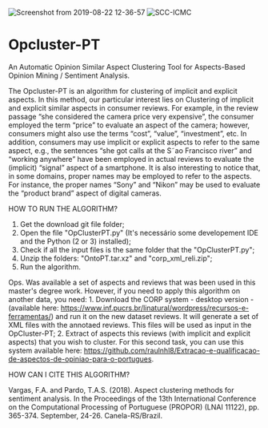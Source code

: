 ![Screenshot from 2019-08-22 12-36-57](https://user-images.githubusercontent.com/19657817/63529275-ccd5f780-c4da-11e9-9d2c-dce592d855e7.png) ![SCC-ICMC](https://user-images.githubusercontent.com/19657817/63529499-1f171880-c4db-11e9-9cc4-8151aa4e91ae.png)

# Opcluster-PT
An Automatic Opinion Similar Aspect Clustering Tool for Aspects-Based Opinion Mining / Sentiment Analysis. 

The Opcluster-PT is an algorithm for clustering of implicit and explicit aspects. In this method, our particular interest lies on Clustering of implicit and explicit similar aspects in consumer reviews. For example, in the review passage “she considered the camera price very expensive”, the consumer employed the term “price” to evaluate an aspect of the camera; however, consumers might also use the terms “cost”, “value”, “investment”, etc. In addition, consumers may use implicit or explicit aspects to refer to the same aspect, e.g., the sentences “she got calls at the S˜ao Francisco river” and “working anywhere” have been employed in actual reviews to evaluate the (implicit) “signal” aspect of a smartphone. It is also interesting to notice that, in some domains, proper names may be employed to refer to the aspects. For instance, the proper names “Sony” and “Nikon” may be used to evaluate the “product brand” aspect of digital cameras.

HOW TO RUN THE ALGORITHM?

1. Get the download git file folder;
2. Open the file "OpClusterPT.py" (It's necessário some developement IDE and the Python (2 or 3)  installed);
3. Check if all the input files is the same folder that the "OpClusterPT.py";
4. Unzip the folders: "OntoPT.tar.xz" and "corp_xml_reli.zip";
4. Run the algorithm.

Ops. Was available a set of aspects and reviews that was been used in this master's degree work. However, if you need to apply this algorithm on another data, you need: 1. Download the CORP system - desktop version - (available here: https://www.inf.pucrs.br/linatural/wordpress/recursos-e-ferramentas/) and run it on the new dataset reviews. It will generate a set of XML files with the annotaed reviews. This files will be used as input in the OpCluster-PT; 2. Extract of aspects this reviews (with implicit and explicit aspects) that you wish to cluster. For this second task, you can use this system available here: https://github.com/raulnhl8/Extracao-e-qualificacao-de-aspectos-de-opiniao-para-o-portugues.


HOW CAN I CITE THIS ALGORITHM?

Vargas, F.A. and Pardo, T.A.S. (2018). Aspect clustering methods for sentiment analysis. In the Proceedings of the 13th International Conference on the Computational Processing of Portuguese (PROPOR) (LNAI 11122), pp. 365-374. September, 24-26. Canela-RS/Brazil. 




